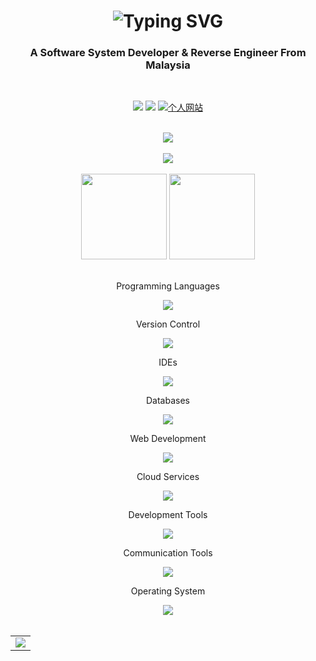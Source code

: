 <!DOCTYPE html>
<html lang="en">
  <head>
    <meta charset="UTF-8" />
    <meta http-equiv="X-UA-Compatible" content="IE=edge" />
    <meta name="viewport" content="width=device-width, initial-scale=1.0" />
  </head>
  <body>
    <!-- https://git.io/typing-svg -->
    <h1 align="center">
      <img
        src="https://readme-typing-svg.herokuapp.com?font=Fira+Code&size=30&pause=1000&center=true&vCenter=true&width=435&lines=Hi+%2C+I'm+LoveDoLove"
        alt="Typing SVG"
      />
    </h1>
    <h3 align="center">A Software System Developer & Reverse Engineer From Malaysia</h3>
    <br />
    <!-- 徽章start -->
    <p align="center">
      <!-- Github徽章 -->
      <a href="https://github.com/LoveDoLove" target="_blank"
        ><img src="https://img.shields.io/badge/GitHub-LoveDoLove-brightgreen"
      /></a>
      <!-- Gitee徽章 -->
      <a href="https://gitee.com/LoveDoLove" target="_blank"
        ><img src="https://img.shields.io/badge/Gitee-LoveDoLove-orange"
      /></a>
      <!-- 个人网站徽章 -->
      <a href="https://lovedolove.github.io" target="_blank">
        <img src="https://img.shields.io/badge/website-%E4%B8%AA%E4%BA%BA%E7%BD%91%E7%AB%99-blue" alt="个人网站" />
      </a>
    </p>
    <br />
    <!-- Github奖杯🏆start -->
    <div align="center">
      <img
        src="https://github-profile-trophy.vercel.app/?username=LoveDoLove&theme=onedark&row=1&column=6&no-frame=true&no-bg=true"
      />
    </div>
    <!-- Github奖杯🏆end -->
    <br />
    <!-- Github连续打卡start -->
    <div align="center">
      <img
        align="center"
        src="https://github-readme-streak-stats.herokuapp.com/?user=LoveDoLove&theme=dark&hide_border=true"
      />
    </div>
    <!-- Github连续打卡end -->
    <br />
    <!-- 统计卡片start -->
    <div align="center">
      <img
        height="137px"
        src="https://github-readme-stats.vercel.app/api?username=LoveDoLove&hide_title=true&hide_border=true&show_icons=trueline_height=21&text_color=000&icon_color=000&bg_color=0,ea6161,ffc64d,fffc4d,52fa5a&theme=graywhite"
      />
      <img
        height="137px"
        src="https://github-readme-stats.vercel.app/api/top-langs?username=LoveDoLove&hide_title=true&hide_border=true&layout=compact&langs_count=6&text_color=000&icon_color=fff&bg_color=0,52fa5a,4dfcff,c64dff&theme=graywhite"
      />
    </div>
    <!-- 统计卡片end -->
    <br />
    <!-- 技能start -->
    <div align="center">
      <div align="center">
        <p>Programming Languages</p>
        <img src="https://skillicons.dev/icons?perline=10&i=c,cs,java,js,ts,jquery,php,nodejs,bash,dotnet" />
      </div>
      <div align="center">
        <p>Version Control</p>
        <img src="https://skillicons.dev/icons?perline=10&i=git,github,githubactions,gitlab" />
      </div>
      <div align="center">
        <p>IDEs</p>
        <img src="https://skillicons.dev/icons?perline=10&i=androidstudio,vscode,visualstudio,idea,rider" />
      </div>
      <div align="center">
        <p>Databases</p>
        <img src="https://skillicons.dev/icons?perline=10&i=mysql,firebase,redis" />
      </div>
      <div align="center">
        <p>Web Development</p>
        <img src="https://skillicons.dev/icons?perline=10&i=npm,vue,vite,express,html,css,js,jquery,wordpress" />
      </div>
      <div align="center">
        <p>Cloud Services</p>
        <img src="https://skillicons.dev/icons?perline=10&i=cf,firebase,gcp,aws,azure,vercel,codepen,supabase" />
      </div>
      <div align="center">
        <p>Development Tools</p>
        <img src="https://skillicons.dev/icons?perline=10&i=gradle,maven,postman,selenium" />
      </div>
      <div align="center">
        <p>Communication Tools</p>
        <img src="https://skillicons.dev/icons?perline=10&i=discord,gmail,instagram" />
      </div>
      <div align="center">
        <p>Operating System</p>
        <img src="https://skillicons.dev/icons?perline=10&i=windows,linux,debian,ubuntu" />
      </div>
    </div>
    <!-- 技能end -->
    <br />
    <table align="center">
      <tr>
        <td>
          <img src="https://github-readme-activity-graph.vercel.app/graph?username=LoveDoLove&theme=github" />
        </td>
      </tr>
    </table>
  </body>
</html>

